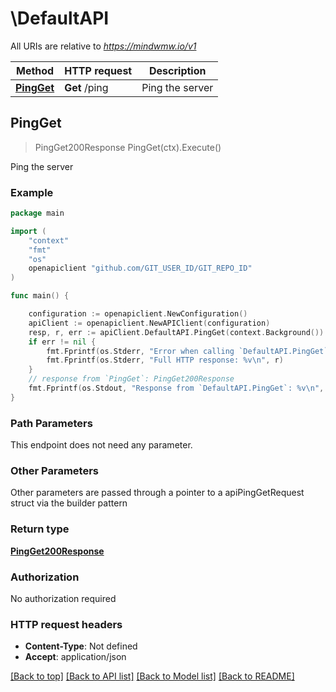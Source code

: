 # \DefaultAPI

All URIs are relative to *https://mindwmw.io/v1*

Method | HTTP request | Description
------------- | ------------- | -------------
[**PingGet**](DefaultAPI.md#PingGet) | **Get** /ping | Ping the server



## PingGet

> PingGet200Response PingGet(ctx).Execute()

Ping the server

### Example

```go
package main

import (
	"context"
	"fmt"
	"os"
	openapiclient "github.com/GIT_USER_ID/GIT_REPO_ID"
)

func main() {

	configuration := openapiclient.NewConfiguration()
	apiClient := openapiclient.NewAPIClient(configuration)
	resp, r, err := apiClient.DefaultAPI.PingGet(context.Background()).Execute()
	if err != nil {
		fmt.Fprintf(os.Stderr, "Error when calling `DefaultAPI.PingGet``: %v\n", err)
		fmt.Fprintf(os.Stderr, "Full HTTP response: %v\n", r)
	}
	// response from `PingGet`: PingGet200Response
	fmt.Fprintf(os.Stdout, "Response from `DefaultAPI.PingGet`: %v\n", resp)
}
```

### Path Parameters

This endpoint does not need any parameter.

### Other Parameters

Other parameters are passed through a pointer to a apiPingGetRequest struct via the builder pattern


### Return type

[**PingGet200Response**](PingGet200Response.md)

### Authorization

No authorization required

### HTTP request headers

- **Content-Type**: Not defined
- **Accept**: application/json

[[Back to top]](#) [[Back to API list]](../README.md#documentation-for-api-endpoints)
[[Back to Model list]](../README.md#documentation-for-models)
[[Back to README]](../README.md)

